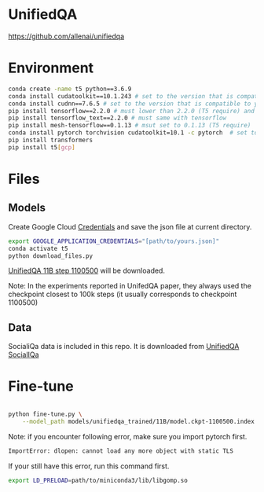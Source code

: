 # UnifiedQA
https://github.com/allenai/unifiedqa

# Environment
```bash
conda create -name t5 python==3.6.9
conda install cudatoolkit==10.1.243 # set to the version that is compatible to your GPU
conda install cudnn==7.6.5 # set to the version that is compatible to your GPU
pip install tensorflow==2.2.0 # must lower than 2.2.0 (T5 require) and installed by pip 
pip install tensorflow_text==2.2.0 # must same with tensorflow
pip install mesh-tensorflow==0.1.13 # msut set to 0.1.13 (T5 require)
conda install pytorch torchvision cudatoolkit=10.1 -c pytorch  # set to the version that is compatible to your GPU
pip install transformers
pip install t5[gcp]
```

# Files
## Models
Create Google Cloud [Credentials](https://cloud.google.com/docs/authentication/getting-started#creating_a_service_account) and save the json file at current directory.

```bash
export GOOGLE_APPLICATION_CREDENTIALS="[path/to/yours.json]"
conda activate t5
python download_files.py 
```
[UnifiedQA 11B step 1100500](https://console.cloud.google.com/storage/browser/unifiedqa/models/11B) will be downloaded. 

Note: In the experiments reported in UnifedQA paper, they always used the checkpoint closest to 100k steps (it usually corresponds to checkpoint 1100500)

## Data
SocialiQa data is included in this repo. It is downloaded from [UnifiedQA SocialIQa](https://console.cloud.google.com/storage/browser/unifiedqa/data/social_iqa)

# Fine-tune
```bash

python fine-tune.py \
    --model_path models/unifiedqa_trained/11B/model.ckpt-1100500.index #change model path accordingly if you use other model
```
Note: if you encounter following error, make sure you import pytorch first.
```bash
ImportError: dlopen: cannot load any more object with static TLS 
```
If your still have this error, run this command first.
```bash
export LD_PRELOAD=path/to/miniconda3/lib/libgomp.so
```
